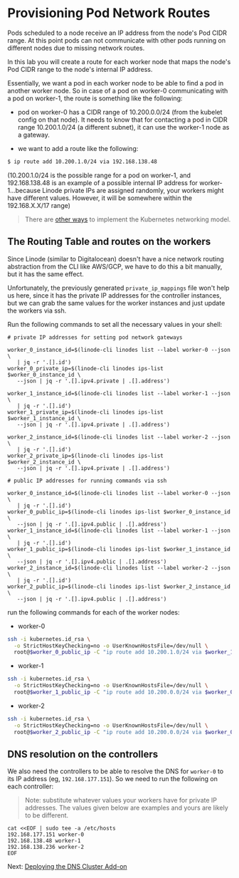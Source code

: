 # Provisioning Pod Network Routes

Pods scheduled to a node receive an IP address from the node's Pod CIDR range. At this point pods can not communicate with other pods running on different nodes due to missing network routes.

In this lab you will create a route for each worker node that maps the node's Pod CIDR range to the node's internal IP address.

Essentially, we want a pod in each worker node to be able to find a pod in another worker node. So in case of a pod on worker-0 communicating with a pod on worker-1, the route is something like the following:

- pod on worker-0 has a CIDR range of 10.200.0.0/24 (from the kubelet config on that node). It needs to know that for contacting a pod in CIDR range 10.200.1.0/24 (a different subnet), it can use the worker-1 node as a gateway.

- we want to add a route like the following:

```sh
$ ip route add 10.200.1.0/24 via 192.168.138.48
```
(10.200.1.0/24 is the possible range for a pod on worker-1, and 192.168.138.48 is an example of a possible internal IP address for worker-1...because Linode private IPs are assigned randomly, your workers might have different values. However, it will be somewhere within the 192.168.X.X/17 range)

> There are [other ways](https://kubernetes.io/docs/concepts/cluster-administration/networking/#how-to-achieve-this) to implement the Kubernetes networking model.

## The Routing Table and routes on the workers

Since Linode (similar to Digitalocean) doesn't have a nice network routing abstraction from the CLI like AWS/GCP, we have to do this a bit manually, but it has the same effect.

Unfortunately, the previously generated `private_ip_mappings` file won't help us here, since it has the private IP addresses for the controller instances, but we can grab the same values for the worker instances and just update the workers via ssh.

Run the following commands to set all the necessary values in your shell:

```
# private IP addresses for setting pod network gateways

worker_0_instance_id=$(linode-cli linodes list --label worker-0 --json \
   | jq -r '.[].id')
worker_0_private_ip=$(linode-cli linodes ips-list $worker_0_instance_id \
   --json | jq -r '.[].ipv4.private | .[].address')

worker_1_instance_id=$(linode-cli linodes list --label worker-1 --json \
   | jq -r '.[].id')
worker_1_private_ip=$(linode-cli linodes ips-list $worker_1_instance_id \
   --json | jq -r '.[].ipv4.private | .[].address')

worker_2_instance_id=$(linode-cli linodes list --label worker-2 --json \
   | jq -r '.[].id')
worker_2_private_ip=$(linode-cli linodes ips-list $worker_2_instance_id \
   --json | jq -r '.[].ipv4.private | .[].address')

# public IP addresses for running commands via ssh

worker_0_instance_id=$(linode-cli linodes list --label worker-0 --json \
   | jq -r '.[].id')
worker_0_public_ip=$(linode-cli linodes ips-list $worker_0_instance_id \
   --json | jq -r '.[].ipv4.public | .[].address')
worker_1_instance_id=$(linode-cli linodes list --label worker-1 --json \
   | jq -r '.[].id')
worker_1_public_ip=$(linode-cli linodes ips-list $worker_1_instance_id \
   --json | jq -r '.[].ipv4.public | .[].address')
worker_2_instance_id=$(linode-cli linodes list --label worker-2 --json \
   | jq -r '.[].id')
worker_2_public_ip=$(linode-cli linodes ips-list $worker_2_instance_id \
   --json | jq -r '.[].ipv4.public | .[].address')
```

run the following commands for each of the worker nodes:

- worker-0

```sh
ssh -i kubernetes.id_rsa \
  -o StrictHostKeyChecking=no -o UserKnownHostsFile=/dev/null \
  root@$worker_0_public_ip -C "ip route add 10.200.1.0/24 via $worker_1_private_ip;ip route add 10.200.2.0/24 via $worker_2_private_ip"
```

- worker-1

```sh
ssh -i kubernetes.id_rsa \
  -o StrictHostKeyChecking=no -o UserKnownHostsFile=/dev/null \
  root@$worker_1_public_ip -C "ip route add 10.200.0.0/24 via $worker_0_private_ip;ip route add 10.200.2.0/24 via $worker_2_private_ip"
```

- worker-2

```sh
ssh -i kubernetes.id_rsa \
  -o StrictHostKeyChecking=no -o UserKnownHostsFile=/dev/null \
  root@$worker_2_public_ip -C "ip route add 10.200.0.0/24 via $worker_0_private_ip;ip route add 10.200.1.0/24 via $worker_1_private_ip"
```

## DNS resolution on the controllers

We also need the controllers to be able to resolve the DNS for `worker-0` to its IP address (eg, `192.168.177.151`). So we need to run the following on each controller:

> Note: substitute whatever values your workers have for private IP addresses. The values given below are examples and yours are likely to be different.

```
cat <<EOF | sudo tee -a /etc/hosts
192.168.177.151 worker-0
192.168.138.48 worker-1
192.168.138.236 worker-2
EOF
```

Next: [Deploying the DNS Cluster Add-on](12-dns-addon.md)
